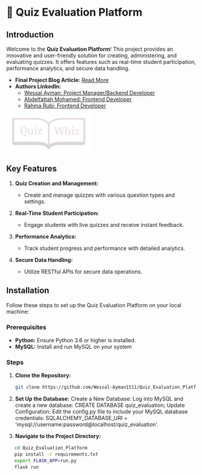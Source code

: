 # 🚀 Quiz Evaluation Platform

## Introduction

Welcome to the **Quiz Evaluation Platform**! This project provides an innovative and user-friendly solution for creating, administering, and evaluating quizzes. It offers features such as real-time student participation, performance analytics, and secure data handling.

- **Final Project Blog Article:** [Read More](https://www.linkedin.com/feed/update/urn:li:activity:7242197599754088450/)
- **Authors LinkedIn:** 
  - [Wessal Ayman: Project Manager/Backend Developer](linkedin.com/in/wessal-ayman-43ab19254)
  - [Abdelfattah Mohamed: Frontend Developer](https://www.linkedin.com/in/abd-el-fattah-mohammed-7215a7212?utm_source=share&utm_campaign=share_via&utm_content=profile&utm_medium=android_app)
  - [Rahma Rubi: Frontend Developer](https://www.linkedin.com/in/rahma-rubi-45663b259?lipi=urn%3Ali%3Apage%3Ad_flagship3_profile_view_base_contact_details%3BivS5wh3XQTGxY9lhLVdGIA%3D%3D)

![Quiz Evaluation Platform Screenshot](./Pages/Assets/BookOpenQuizWhiz.png)

## Key Features

1. **Quiz Creation and Management:**
   - Create and manage quizzes with various question types and settings.

2. **Real-Time Student Participation:**
   - Engage students with live quizzes and receive instant feedback.

3. **Performance Analytics:**
   - Track student progress and performance with detailed analytics.

4. **Secure Data Handling:**
   - Utilize RESTful APIs for secure data operations.

## Installation

Follow these steps to set up the Quiz Evaluation Platform on your local machine:

### Prerequisites

- **Python:** Ensure Python 3.6 or higher is installed.
- **MySQL:** Install and run MySQL on your system


### Steps


1. **Clone the Repository:**
   ```bash
   git clone https://github.com/Wessal-Ayman1511/Quiz_Evaluation_Platform.git
2. **Set Up the Database:**
    Create a New Database: Log into MySQL and create a new database:
    CREATE DATABASE quiz_evaluation;
    Update Configuration: Edit the config.py file to include your MySQL database credentials:
    SQLALCHEMY_DATABASE_URI = 'mysql://username:password@localhost/quiz_evaluation'.

3. **Navigate to the Project Directory:**
```bash
   cd Quiz_Evaluation_Platform
   pip install -r requirements.txt
   export FLASK_APP=run.py
   flask run
